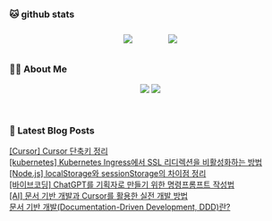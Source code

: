
###  🐱 github stats  

<div id="main" align="center">
    <img src="https://github-readme-stats.vercel.app/api?username=peterica&count_private=true&show_icons=true&theme=radical"
        style="height: auto; margin-left: 20px; margin-right: 20px; padding: 10px;"/>
    <img src="https://github-readme-stats.vercel.app/api/top-langs/?username=peterica&layout=compact"   
        style="height: auto; margin-left: 20px; margin-right: 20px; padding: 10px;"/>
</div>

###  💁‍♀️ About Me  
<p align="center">
    <a href="https://peterica.tistory.com/"><img src="https://img.shields.io/badge/Blog-FF5722?style=flat-square&logo=Blogger&logoColor=white"/></a>
    <a href="mailto:ilovefran.ofm@gmail.com"><img src="https://img.shields.io/badge/Gmail-d14836?style=flat-square&logo=Gmail&logoColor=white&link=ilovefran.ofm@gmail.com"/></a>
</p>

<br>

### 📕 Latest Blog Posts   

<a href ="https://peterica.tistory.com/955"> [Cursor] Cursor 단축키 정리 </a> <br>
<a href ="https://peterica.tistory.com/954"> [kubernetes] Kubernetes Ingress에서 SSL 리디렉션을 비활성화하는 방법 </a> <br>
<a href ="https://peterica.tistory.com/953"> [Node.js] localStorage와 sessionStorage의 차이점 정리 </a> <br>
<a href ="https://peterica.tistory.com/952"> [바이브코딩] ChatGPT를 기획자로 만들기 위한 명령프롬프트 작성법 </a> <br>
<a href ="https://peterica.tistory.com/951"> [AI] 문서 기반 개발과 Cursor를 활용한 실전 개발 방법 </a> <br>
<a href ="https://peterica.tistory.com/949"> 문서 기반 개발(Documentation-Driven Development, DDD)란? </a> <br>
